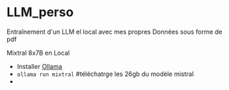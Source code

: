# LLM_perso

Entraînement d'un LLM el local avec mes propres Données sous forme de pdf

Mixtral 8x7B en Local

- Installer [Ollama](https://github.com/jmorganca/ollama.)
- `ollama run mixtral` #téléchatrge les 26gb du modèle mistral
- 